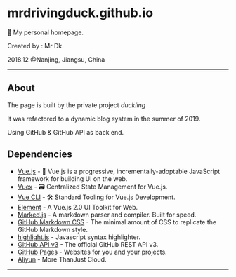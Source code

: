 # mrdrivingduck.github.io
🦆 My personal homepage.

Created by : Mr Dk. 

2018.12 @Nanjing, Jiangsu, China

---

## About

The page is built by the private project _duckling_

It was refactored to a dynamic blog system in the summer of 2019.

Using GitHub & GitHub API as back end.

## Dependencies

- [Vue.js](https://vuejs.org/) - 🖖 Vue.js is a progressive, incrementally-adoptable JavaScript framework for building UI on the web.
- [Vuex](https://vuex.vuejs.org/) - 🗃️ Centralized State Management for Vue.js.
- [Vue CLI](https://cli.vuejs.org/) - 🛠️ Standard Tooling for Vue.js Development.
- [Element](https://element.eleme.io/) - A Vue.js 2.0 UI Toolkit for Web.
- [Marked.js](https://marked.js.org/) - A markdown parser and compiler. Built for speed.
- [GitHub Markdown CSS](https://github.com/mrdrivingduck/github-markdown-css) - The minimal amount of CSS to replicate the GitHub Markdown style.
- [highlight.js](https://github.com/mrdrivingduck/highlight.js) - Javascript syntax highlighter.
- [GitHub API v3](https://developer.github.com/v3/) - The official GitHub REST API v3.
- [GitHub Pages](https://pages.github.com/) - Websites for you and your projects.
- [Aliyun](https://www.aliyun.com/) - More ThanJust Cloud.

---

